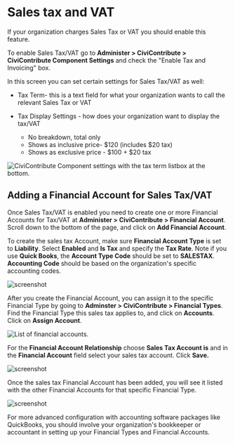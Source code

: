 # Sales tax and VAT

If your organization charges Sales Tax or VAT you should enable
this feature.

To enable Sales Tax/VAT go to
**Administer > CiviContribute > CiviContribute Component Settings** and check
the "Enable Tax and Invoicing" box.

In this screen you can set certain settings for Sales Tax/VAT as well:

-   Tax Term- this is a text field for what your organization wants to call
the relevant Sales Tax or VAT

-   Tax Display Settings - how does your organization want to display the
tax/VAT

    -   No breakdown, total only
    -   Shows as inclusive price- $120 (includes $20 tax)
    -   Shows as exclusive price - $100 + $20 tax  

![CiviContribute Component settings with the tax term listbox at the bottom.](/img/enable_tax_fields.png)

## Adding a Financial Account for Sales Tax/VAT

Once Sales Tax/VAT is enabled you need to create one or more Financial
Accounts for Tax/VAT at **Administer > CiviContribute > Financial
Account**. Scroll down to the bottom of the page, and click on **Add
Financial Account**.

To create the sales tax Account, make sure **Financial Account Type** is
set to **Liability**. Select **Enabled** and **Is Tax** and specify the
**Tax Rate**. Note if you use **Quick Books**, the **Account Type Code**
should be set to **SALESTAX**. **Accounting Code** should be based on the
organization's specific accounting codes.

![screenshot](/img/salestaxaccount4.png)

After you create the Financial Account, you can assign it to the
specific Financial Type by going to **Adminster > CiviContribute >
Financial Types**.  Find the Financial Type this sales tax applies to,
and click on **Accounts**. Click on **Assign Account**.

![List of financial accounts.](/img/assignaccount2.png)

For the **Financial Account Relationship** choose **Sales Tax Account is**
and in the **Financial Account** field select your sales tax account.
Click **Save.**

![screenshot](/img/civicontribute-sales-tax-add-account.png)

Once the sales tax Financial Account has been added, you will see it
listed with the other Financial Accounts for that specific Financial
Type.

![screenshot](/img/salestaxadded2.png)

For more advanced configuration with accounting software packages like
QuickBooks, you should involve your organization's bookkeeper or
accountant in setting up your Financial Types and Financial Accounts.
